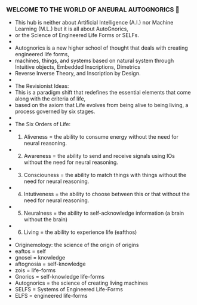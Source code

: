 ### WELCOME TO THE WORLD OF ANEURAL AUTOGNORICS 👋
- This hub is neither about Artificial Intelligence (A.I.) nor Machine Learning (M.L.) but it is all about AutoGnorics,
- or the Science of Engineered Life Forms or SELFs.
-
- Autognorics is a new higher school of thought that deals with creating engineered life forms, 
- machines, things, and systems based on natural system through Intuitive objects, Embedded Inscriptions, Dimetrics
- Reverse Inverse Theory, and Inscription by Design.
-
- The Revisionist Ideas:
- This is a paradigm shift that redefines the essential elements that come along with the criteria of life, 
- based on the axiom that Life evolves from being alive to being living, a process governed by six stages.
-
- The Six Orders of Life:
- 1. Aliveness = the ability to consume energy without the need for neural reasoning.
- 2. Awareness = the ability to send and receive signals using IOs without the need for neural reasoning.
- 3. Consciouness = the ability to match things with things without the need for neural reasoning.
- 4. Intutiveness = the ability to choose between this or that without the need for neural reasoning.
- 5. Neuralness = the ability to self-acknowledge information (a brain without the brain)
- 6. Living = the ability to experience life (eafthos)
-
- Originemology: the science of the origin of origins
-    eaftos = self
-    gnosei = knowledge
-    aftognosia = self-knowledge
-    zois = life-forms
-    Gnorics = self-knowledge life-forms
-    Autognorics = the science of creating living machines
-    SELFS = Systems of Engineered Life-Forms
-    ELFS = engineered life-forms



<!--
**Autognorics/Autognorics** is a ✨ _special_ ✨ repository because its `README.md` (this file) appears on your GitHub profile.

Here are some ideas to get you started:

-

- 👯 I’m looking to collaborate on ...
- 🤔 I’m looking for help with ...
- 💬 Ask me about ...
- 📫 How to reach me: ...
- 😄 Pronouns: ...

-->
